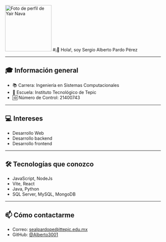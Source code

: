<img src="https://avatars.githubusercontent.com/u/164229629" width="150" alt="Foto de perfil de Yair Nava" />
#¡👋 Hola!, soy Sergio Alberto Pardo Pérez

---

## 🎓 Información general
* 📚 Carrera: Ingeniería en Sistemas Computacionales
* 🏫 Escuela: Instituto Tecnológico de Tepic
* 🆔 Número de Control: 21400743

---

## 💻 Intereses
* Desarrollo Web
* Desarrollo backend
* Desarrollo frontend

---

## 🛠 Tecnologías que conozco
* JavaScript, NodeJs
* Vite, React
* Java, Python
* SQL Server, MySQL, MongoDB

---

## 📫 Cómo contactarme
* Correo: sealpardope@ittepic.edu.mx
* GitHub: [@Alberto3001](https://github.com/Alberto3001)